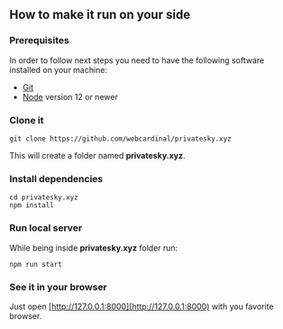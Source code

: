 ## How to make it run on your side

### Prerequisites

In order to follow next steps you need to have the following software installed on your machine:
- [Git](https://git-scm.com/)
- [Node](https://nodejs.org/) version 12 or newer

### Clone it

```
git clone https://github.com/webcardinal/privatesky.xyz
```

This will create a folder named **privatesky.xyz**.

### Install dependencies

```
cd privatesky.xyz
npm install
```
      
### Run local server

While being inside **privatesky.xyz** folder run:

```
npm run start
```

### See it in your browser

Just open [http://127.0.0.1:8000](http://127.0.0.1:8000) with you favorite browser.
